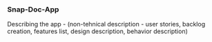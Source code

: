 ### Snap-Doc-App
Describing the app - (non-tehnical description - user stories, backlog creation, features list, design description, behavior description)
